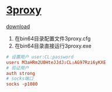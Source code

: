 # [3proxy](https://github.com/3proxy/3proxy)

[download](https://github.com/3proxy/3proxy/releases/download/0.9.4/3proxy-0.9.4-x64.zip)

1. 在bin64目录配置文件3proxy.cfg
2. 在bin64目录直接运行3proxy.exe

```conf
# 设置用户 user:CL:password
users M3aHRm2U0HteJJdJ:CL:AG97Rzi6yKXE
# 验证用户
auth strong
# socks端口
socks -p1080
```
